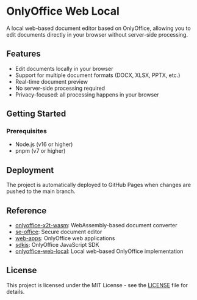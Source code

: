 # OnlyOffice Web Local

A local web-based document editor based on OnlyOffice, allowing you to edit documents directly in your browser without server-side processing.

## Features

- Edit documents locally in your browser
- Support for multiple document formats (DOCX, XLSX, PPTX, etc.)
- Real-time document preview
- No server-side processing required
- Privacy-focused: all processing happens in your browser

## Getting Started



### Prerequisites

- Node.js (v16 or higher)
- pnpm (v7 or higher)

## Deployment

The project is automatically deployed to GitHub Pages when changes are pushed to the main branch.

## Reference

- [onlyoffice-x2t-wasm](https://github.com/cryptpad/onlyoffice-x2t-wasm): WebAssembly-based document converter
- [se-office](https://github.com/Qihoo360/se-office): Secure document editor
- [web-apps](https://github.com/ONLYOFFICE/web-apps): OnlyOffice web applications
- [sdkjs](https://github.com/ONLYOFFICE/sdkjs): OnlyOffice JavaScript SDK
- [onlyoffice-web-local](https://github.com/sweetwisdom/onlyoffice-web-local): Local web-based OnlyOffice implementation

## License

This project is licensed under the MIT License - see the [LICENSE](LICENSE) file for details.